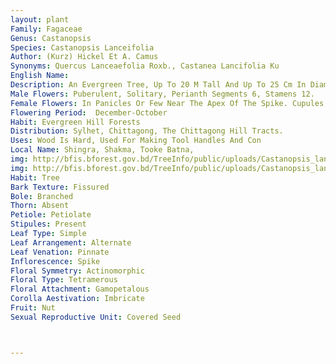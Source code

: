 ```yaml
---
layout: plant
Family: Fagaceae
Genus: Castanopsis
Species: Castanopsis Lanceifolia
Author: (Kurz) Hickel Et A. Camus
Synonyms: Quercus Lanceaefolia Roxb., Castanea Lancifolia Ku
English Name: 
Description: An Evergreen Tree, Up To 20 M Tall And Up To 25 Cm In Diameter At Breast Height, Bark Greyish-brown With Close Fissures And Cracks. Leaves 4-15 Ã— 2.5-5.0 Cm, Lanceolate Or Oblong-lanceolate, Abruptly Acuminate, Entire, Thinly Coriaceous, Smooth And Shining Above With Metallic Lusture Underneath, Lateral Veins 9-11 On Either Half, Prominent, Apex Acute, Base Acute Or Rounded, Petioles 0.8-1.5 Cm Long. Spikes In Long Tomentose Panicles (some Androgynous).
Male Flowers: Puberulent, Solitary, Perianth Segments 6, Stamens 12.
Female Flowers: In Panicles Or Few Near The Apex Of The Spike. Cupules 2.5-4.0 Cm Wide, Completely Enclosing The Nuts, Bursting Irregularly. Fruit A Nut, Glabrous, Rugose, C 2.5 Ã— 1.3 Cm, Base Of Ripe Fruits Often Oblique.
Flowering Period:  December-October
Habit: Evergreen Hill Forests
Distribution: Sylhet, Chittagong, The Chittagong Hill Tracts.
Uses: Wood Is Hard, Used For Making Tool Handles And Con
Local Name: Shingra, Shakma, Tooke Batna, 
img: http://bfis.bforest.gov.bd/TreeInfo/public/uploads/Castanopsis_lancifolia1.jpg
img: http://bfis.bforest.gov.bd/TreeInfo/public/uploads/Castanopsis_lancifolia.jpg
Habit: Tree
Bark Texture: Fissured
Bole: Branched
Thorn: Absent
Petiole: Petiolate
Stipules: Present
Leaf Type: Simple
Leaf Arrangement: Alternate
Leaf Venation: Pinnate
Inflorescence: Spike
Floral Symmetry: Actinomorphic
Floral Type: Tetramerous
Floral Attachment: Gamopetalous
Corolla Aestivation: Imbricate
Fruit: Nut
Sexual Reproductive Unit: Covered Seed



---
```


